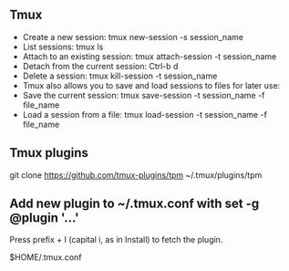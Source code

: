 ## Tmux
- Create a new session: tmux new-session -s session_name
- List sessions: tmux ls
- Attach to an existing session: tmux attach-session -t session_name
- Detach from the current session: Ctrl-b d
- Delete a session: tmux kill-session -t session_name
- Tmux also allows you to save and load sessions to files for later use:
- Save the current session: tmux save-session -t session_name -f file_name
- Load a session from a file: tmux load-session -t session_name -f file_name


## Tmux plugins
git clone https://github.com/tmux-plugins/tpm ~/.tmux/plugins/tpm

## Add new plugin to ~/.tmux.conf with set -g @plugin '...'
Press prefix + I (capital i, as in Install) to fetch the plugin.

$HOME/.tmux.conf
